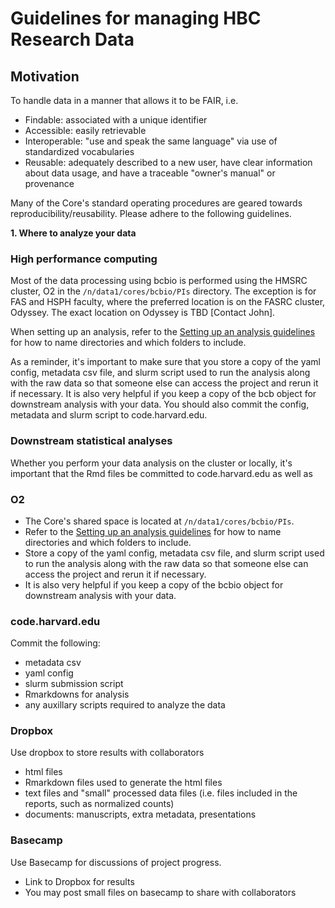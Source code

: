 # Guidelines for managing HBC Research Data

## Motivation
To handle data in a manner that allows it to be FAIR, i.e.

* Findable: associated with a unique identifier
* Accessible: easily retrievable
* Interoperable: "use and speak the same language" via use of standardized vocabularies
* Reusable: adequately described to a new user, have clear information about data usage, and have a traceable "owner's manual" or provenance

Many of the Core's standard operating procedures are geared towards reproducibility/reusability. Please adhere to the following guidelines.

**1. Where to analyze your data**

### High performance computing
Most of the data processing using bcbio is performed using the HMSRC cluster, O2 in the `/n/data1/cores/bcbio/PIs` directory. The exception is for FAS and HSPH faculty, where the preferred location is on the FASRC cluster, Odyssey. The exact location on Odyssey is TBD [Contact John].

When setting up an analysis, refer to the [Setting up an analysis guidelines](https://github.com/hbc/knowledgebase/blob/master/admin/guides/setting_up_an_analysis_guidelines.md) for how to name directories and which folders to include. 

As a reminder, it's important to make sure that you store a copy of the yaml config, metadata csv file, and slurm script used to run the analysis along with the raw data so that someone else can access the project and rerun it if necessary. It is also very helpful if you keep a copy of the bcb object for downstream analysis with your data. You should also commit the config, metadata and slurm script to code.harvard.edu.

### Downstream statistical analyses
Whether you perform your data analysis on the cluster or locally, it's important that the Rmd files be committed to code.harvard.edu as well as 


### O2

* The Core's shared space is located at `/n/data1/cores/bcbio/PIs`. 
* Refer to the [Setting up an analysis guidelines](https://github.com/hbc/knowledgebase/blob/master/admin/guides/setting_up_an_analysis_guidelines.md) for how to name directories and which folders to include. 
* Store a copy of the yaml config, metadata csv file, and slurm script used to run the analysis along with the raw data so that someone else can access the project and rerun it if necessary. 
* It is also very helpful if you keep a copy of the bcbio object for downstream analysis with your data.

### code.harvard.edu

Commit the following:
* metadata csv
* yaml config
* slurm submission script
* Rmarkdowns for analysis
* any auxillary scripts required to analyze the data

### Dropbox

Use dropbox to store results with collaborators
* html files
* Rmarkdown files used to generate the html files
* text files and "small" processed data files (i.e. files included in the reports, such as normalized counts)
* documents: manuscripts, extra metadata, presentations

### Basecamp

Use Basecamp for discussions of project progress.
* Link to Dropbox for results
* You may post small files on basecamp to share with collaborators
